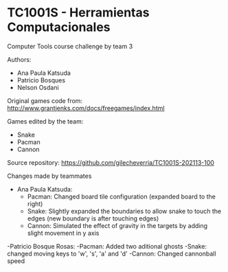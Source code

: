 # TC1001S - Herramientas Computacionales
Computer Tools course challenge by team 3

Authors: 
- Ana Paula Katsuda 
- Patricio Bosques
- Nelson Osdani

Original games code from: http://www.grantjenks.com/docs/freegames/index.html

Games edited by the team:
- Snake
- Pacman
- Cannon

Source repository: https://github.com/gilecheverria/TC1001S-202113-100

Changes made by teammates
- Ana Paula Katsuda:
	- Pacman: Changed board tile configuration (expanded board to the right)
	- Snake: Slightly expanded the boundaries to allow snake to touch the edges (new boundary is after touching edges)
	- Cannon: Simulated the effect of gravity in the targets by adding slight movement in y axis  

-Patricio Bosque Rosas:
	-Pacman: Added two aditional ghosts
	-Snake: changed moving keys to 'w', 's', 'a' and 'd'
	-Cannon: Changed cannonball speed
